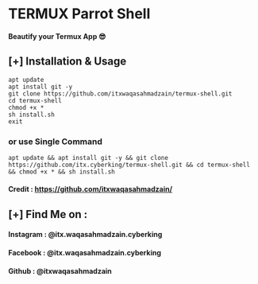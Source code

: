 # TERMUX Parrot Shell 
#### Beautify your Termux App 😎

## [+] Installation & Usage
```
apt update
apt install git -y
git clone https://github.com/itxwaqasahmadzain/termux-shell.git
cd termux-shell
chmod +x *
sh install.sh
exit
```
### or use Single Command
```
apt update && apt install git -y && git clone https://github.com/itx.cyberking/termux-shell.git && cd termux-shell && chmod +x * && sh install.sh
```

#### Credit : https://github.com/itxwaqasahmadzain/

    
## [+] Find Me on :
#### Instagram : @itx.waqasahmadzain.cyberking
#### Facebook : @itx.waqasahmadzain.cyberking
#### Github : @itxwaqasahmadzain
